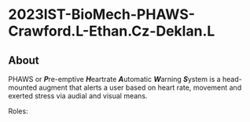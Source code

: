 # 2023IST-BioMech-PHAWS-Crawford.L-Ethan.Cz-Deklan.L

## About

PHAWS or ***P***re-emptive ***H***eartrate ***A***utomatic ***W***arning ***S***ystem is a head-mounted augment that alerts a user based on heart rate, movement and exerted stress via audial and visual means. 

Roles:

